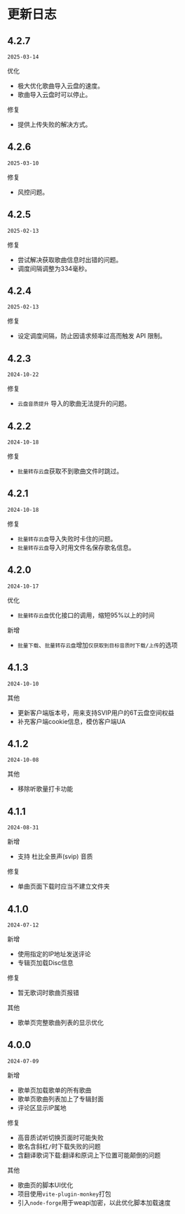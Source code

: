 <!-- spell-checker: disable -->
# 更新日志

## 4.2.7
`2025-03-14`

优化
- 极大优化歌曲导入云盘的速度。
- 歌曲导入云盘时可以停止。
  
修复
- 提供上传失败的解决方式。
  
## 4.2.6
`2025-03-10`

修复
- 风控问题。
  
## 4.2.5
`2025-02-13`

修复
- 尝试解决获取歌曲信息时出错的问题。
- 调度间隔调整为334毫秒。

## 4.2.4
`2025-02-13`

修复
- 设定调度间隔，防止因请求频率过高而触发 API 限制。

## 4.2.3
`2024-10-22`

修复
- `云盘音质提升` 导入的歌曲无法提升的问题。

## 4.2.2
`2024-10-18`

修复
- `批量转存云盘`获取不到歌曲文件时跳过。

## 4.2.1
`2024-10-18`

修复
- `批量转存云盘`导入失败时卡住的问题。
- `批量转存云盘`导入时用文件名保存歌名信息。


## 4.2.0
`2024-10-17`

优化
- `批量转存云盘`优化接口的调用，缩短95%以上的时间

新增
- `批量下载`、`批量转存云盘`增加`仅获取到目标音质时下载/上传`的选项

## 4.1.3
`2024-10-10`

其他
- 更新客户端版本号，用来支持SVIP用户的6T云盘空间权益
- 补充客户端cookie信息，模仿客户端UA

## 4.1.2
`2024-10-08`

其他
- 移除听歌量打卡功能

## 4.1.1
`2024-08-31`

新增
- 支持 杜比全景声(svip) 音质

修复
- 单曲页面下载时应当不建立文件夹

## 4.1.0
`2024-07-12`

新增
- 使用指定的IP地址发送评论
- 专辑页加载Disc信息

修复
- 暂无歌词时歌曲页报错

其他
- 歌单页完整歌曲列表的显示优化

## 4.0.0
`2024-07-09`

新增
- 歌单页加载歌单的所有歌曲
- 歌单页歌曲列表加上了专辑封面
- 评论区显示IP属地

修复
- 高音质试听切换页面时可能失败
- 歌名含斜杠`/`时下载失败的问题
- 含翻译歌词下载:翻译和原词上下位置可能颠倒的问题

其他
- 歌曲页的脚本UI优化
- 项目使用`vite-plugin-monkey`打包
- 引入`node-forge`用于weapi加密，以此优化脚本加载速度

